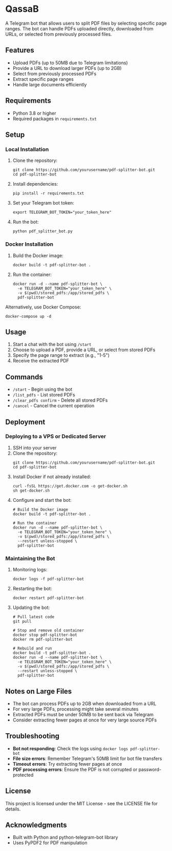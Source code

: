# QassaB
A Telegram bot that allows users to split PDF files by selecting specific page ranges. The bot can handle PDFs uploaded directly, downloaded from URLs, or selected from previously processed files.

## Features
- Upload PDFs (up to 50MB due to Telegram limitations)
- Provide a URL to download larger PDFs (up to 2GB)
- Select from previously processed PDFs
- Extract specific page ranges
- Handle large documents efficiently

## Requirements
- Python 3.8 or higher
- Required packages in `requirements.txt`

## Setup

### Local Installation
1. Clone the repository:
   ```
   git clone https://github.com/yourusername/pdf-splitter-bot.git
   cd pdf-splitter-bot
   ```

2. Install dependencies:
   ```
   pip install -r requirements.txt
   ```

3. Set your Telegram bot token:
   ```
   export TELEGRAM_BOT_TOKEN="your_token_here"
   ```

4. Run the bot:
   ```
   python pdf_splitter_bot.py
   ```

### Docker Installation

1. Build the Docker image:
   ```
   docker build -t pdf-splitter-bot .
   ```

2. Run the container:
   ```
   docker run -d --name pdf-splitter-bot \
     -e TELEGRAM_BOT_TOKEN="your_token_here" \
     -v $(pwd)/stored_pdfs:/app/stored_pdfs \
     pdf-splitter-bot
   ```

Alternatively, use Docker Compose:
```
docker-compose up -d
```

## Usage

1. Start a chat with the bot using `/start`
2. Choose to upload a PDF, provide a URL, or select from stored PDFs
3. Specify the page range to extract (e.g., "1-5")
4. Receive the extracted PDF

## Commands

- `/start` - Begin using the bot
- `/list_pdfs` - List stored PDFs
- `/clear_pdfs confirm` - Delete all stored PDFs
- `/cancel` - Cancel the current operation

## Deployment

### Deploying to a VPS or Dedicated Server

1. SSH into your server
2. Clone the repository:
   ```
   git clone https://github.com/yourusername/pdf-splitter-bot.git
   cd pdf-splitter-bot
   ```
3. Install Docker if not already installed:
   ```
   curl -fsSL https://get.docker.com -o get-docker.sh
   sh get-docker.sh
   ```
4. Configure and start the bot:
   ```
   # Build the Docker image
   docker build -t pdf-splitter-bot .
   
   # Run the container
   docker run -d --name pdf-splitter-bot \
     -e TELEGRAM_BOT_TOKEN="your_token_here" \
     -v $(pwd)/stored_pdfs:/app/stored_pdfs \
     --restart unless-stopped \
     pdf-splitter-bot
   ```

### Maintaining the Bot

1. Monitoring logs:
   ```
   docker logs -f pdf-splitter-bot
   ```

2. Restarting the bot:
   ```
   docker restart pdf-splitter-bot
   ```

3. Updating the bot:
   ```
   # Pull latest code
   git pull
   
   # Stop and remove old container
   docker stop pdf-splitter-bot
   docker rm pdf-splitter-bot
   
   # Rebuild and run
   docker build -t pdf-splitter-bot .
   docker run -d --name pdf-splitter-bot \
     -e TELEGRAM_BOT_TOKEN="your_token_here" \
     -v $(pwd)/stored_pdfs:/app/stored_pdfs \
     --restart unless-stopped \
     pdf-splitter-bot
   ```

## Notes on Large Files

- The bot can process PDFs up to 2GB when downloaded from a URL
- For very large PDFs, processing might take several minutes
- Extracted PDFs must be under 50MB to be sent back via Telegram
- Consider extracting fewer pages at once for very large source PDFs

## Troubleshooting

- **Bot not responding**: Check the logs using `docker logs pdf-splitter-bot`
- **File size errors**: Remember Telegram's 50MB limit for bot file transfers
- **Timeout errors**: Try extracting fewer pages at once
- **PDF processing errors**: Ensure the PDF is not corrupted or password-protected

## License

This project is licensed under the MIT License - see the LICENSE file for details.

## Acknowledgments

- Built with Python and python-telegram-bot library
- Uses PyPDF2 for PDF manipulation
